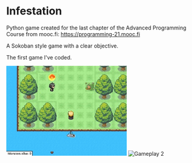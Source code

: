 # Infestation
Python game created for the last chapter of the Advanced Programming Course from mooc.fi: https://programming-21.mooc.fi

A Sokoban style game with a clear objective.

The first game I've coded.

![Gameplay 1](https://raw.githubusercontent.com/manuelmfelix/Infestation_PyGame/main/Images/Infestation_gameplay_1.JPG)
![Gameplay 2](https://raw.githubusercontent.com/manuelmfelix/Python_Games/main/Images/Infestation_gameplay_2.JPG?token=ARMKNYHDXBDRHYUFPGBOVTDBZSESY)
